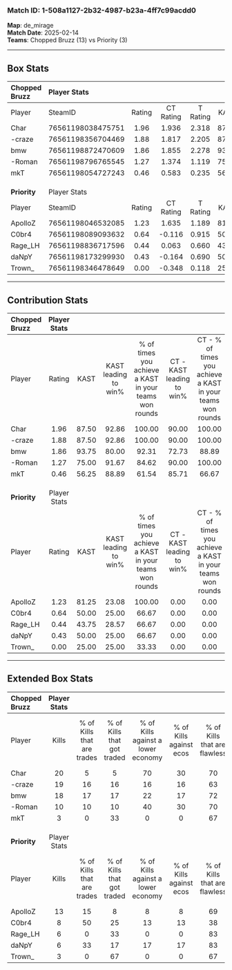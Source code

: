 ### Match ID: 1-508a1127-2b32-4987-b23a-4ff7c99acdd0  
**Map**: de_mirage  
**Match Date**: 2025-02-14  
**Teams**: Chopped Bruzz (13) vs Priority (3)  

---  

## Box Stats  

| **Chopped Bruzz** | Player Stats      |        |           |          |       |       |       |         |        |      |     |
| :- | :- | :-: | :-: | :-: | :-: | :-: | :-: | :-: | :-: | :-: | :-: |
| Player            | SteamID           | Rating | CT Rating | T Rating | KAST  |  ADR  | Kills | Assists | Deaths | K/D  | HS% |
| Char              | 76561198038475751 |  1.96  |   1.936   |  2.318   | 87.50 | 108.7 |  20   |    5    |   6    | 3.33 | 35  |
| -craze            | 76561198356704469 |  1.88  |   1.817   |  2.205   | 87.50 | 102.8 |  19   |    4    |   6    | 3.17 | 52  |
| bmw               | 76561198872470609 |  1.86  |   1.855   |  2.278   | 93.75 | 114.9 |  18   |    6    |   8    | 2.25 | 38  |
| -Roman            | 76561198796765545 |  1.27  |   1.374   |  1.119   | 75.00 | 76.5  |  10   |    7    |   5    | 2.00 | 60  |
| mkT               | 76561198054727243 |  0.46  |   0.583   |  0.235   | 56.25 | 48.6  |   3   |    6    |   11   | 0.27 | 66  |
|                   |                   |        |           |          |       |       |       |         |        |      |     |
|                   |                   |        |           |          |       |       |       |         |        |      |     |
|                   |                   |        |           |          |       |       |       |         |        |      |     |
| **Priority**      | Player Stats      |        |           |          |       |       |       |         |        |      |     |
| Player            | SteamID           | Rating | CT Rating | T Rating | KAST  |  ADR  | Kills | Assists | Deaths | K/D  | HS% |
| ApolloZ           | 76561198046532085 |  1.23  |   1.635   |  1.189   | 81.25 | 82.6  |  13   |    2    |   12   | 1.08 | 69  |
| C0br4             | 76561198089093632 |  0.64  |  -0.116   |  0.915   | 50.00 | 61.7  |   8   |    3    |   13   | 0.62 | 37  |
| Rage_LH           | 76561198836717596 |  0.44  |   0.063   |  0.660   | 43.75 | 58.5  |   6   |    3    |   14   | 0.43 | 50  |
| daNpY             | 76561198173299930 |  0.43  |  -0.164   |  0.690   | 50.00 | 52.4  |   6   |    2    |   15   | 0.40 | 50  |
| Trown_            | 76561198346478649 |  0.00  |  -0.348   |  0.118   | 25.00 | 29.8  |   3   |    0    |   16   | 0.19 | 100 |
---  

## Contribution Stats  

| **Chopped Bruzz** | Player Stats |       |                      |                                                        |                           |                                                             |                          |                                                            |
| :- | :-: | :-: | :-: | :-: | :-: | :-: | :-: | :-: |
| Player            |    Rating    | KAST  | KAST leading to win% | % of times you achieve a KAST in your teams won rounds | CT - KAST leading to win% | CT - % of times you achieve a KAST in your teams won rounds | T - KAST leading to win% | T - % of times you achieve a KAST in your teams won rounds |
| Char              |     1.96     | 87.50 |        92.86         |                         100.00                         |           90.00           |                           100.00                            |          100.00          |                           100.00                           |
| -craze            |     1.88     | 87.50 |        92.86         |                         100.00                         |           90.00           |                           100.00                            |          100.00          |                           100.00                           |
| bmw               |     1.86     | 93.75 |        80.00         |                         92.31                          |           72.73           |                            88.89                            |          100.00          |                           100.00                           |
| -Roman            |     1.27     | 75.00 |        91.67         |                         84.62                          |           90.00           |                           100.00                            |          100.00          |                           50.00                            |
| mkT               |     0.46     | 56.25 |        88.89         |                         61.54                          |           85.71           |                            66.67                            |          100.00          |                           50.00                            |
|                   |              |       |                      |                                                        |                           |                                                             |                          |                                                            |
|                   |              |       |                      |                                                        |                           |                                                             |                          |                                                            |
|                   |              |       |                      |                                                        |                           |                                                             |                          |                                                            |
| **Priority**      | Player Stats |       |                      |                                                        |                           |                                                             |                          |                                                            |
| Player            |    Rating    | KAST  | KAST leading to win% | % of times you achieve a KAST in your teams won rounds | CT - KAST leading to win% | CT - % of times you achieve a KAST in your teams won rounds | T - KAST leading to win% | T - % of times you achieve a KAST in your teams won rounds |
| ApolloZ           |     1.23     | 81.25 |        23.08         |                         100.00                         |           0.00            |                            0.00                             |          33.33           |                           100.00                           |
| C0br4             |     0.64     | 50.00 |        25.00         |                         66.67                          |           0.00            |                            0.00                             |          28.57           |                           66.67                            |
| Rage_LH           |     0.44     | 43.75 |        28.57         |                         66.67                          |           0.00            |                            0.00                             |          33.33           |                           66.67                            |
| daNpY             |     0.43     | 50.00 |        25.00         |                         66.67                          |           0.00            |                            0.00                             |          28.57           |                           66.67                            |
| Trown_            |     0.00     | 25.00 |        25.00         |                         33.33                          |           0.00            |                            0.00                             |          25.00           |                           33.33                            |
---  

## Extended Box Stats  

| **Chopped Bruzz** | Player Stats |                            |                            |                                    |                         |                              |                                 |        |                             |                                     |                          |                               |                            |
| :- | :-: | :-: | :-: | :-: | :-: | :-: | :-: | :-: | :-: | :-: | :-: | :-: | :-: |
| Player            |    Kills     | % of Kills that are trades | % of Kills that got traded | % of Kills against a lower economy | % of Kills against ecos | % of Kills that are flawless | % of Kills that are close duels | Deaths | % of Deaths that get traded | % of Deaths against a lower economy | % of Deaths against ecos | % of Deaths that are flawless | % of Deaths that are close |
| Char              |      20      |             5              |             5              |                 70                 |           30            |              70              |                5                |   6    |             33              |                  0                  |            0             |              83               |             0              |
| -craze            |      19      |             16             |             16             |                 16                 |           16            |              63              |               11                |   6    |             17              |                  0                  |            0             |              50               |             17             |
| bmw               |      18      |             17             |             17             |                 22                 |           17            |              72              |                6                |   8    |             38              |                 13                  |            13            |              63               |             0              |
| -Roman            |      10      |             10             |             10             |                 40                 |           30            |              70              |                0                |   5    |             20              |                  0                  |            0             |              80               |             0              |
| mkT               |      3       |             0              |             33             |                 0                  |            0            |              67              |                0                |   11   |              9              |                 27                  |            18            |              64               |             9              |
|                   |              |                            |                            |                                    |                         |                              |                                 |        |                             |                                     |                          |                               |                            |
|                   |              |                            |                            |                                    |                         |                              |                                 |        |                             |                                     |                          |                               |                            |
|                   |              |                            |                            |                                    |                         |                              |                                 |        |                             |                                     |                          |                               |                            |
| **Priority**      | Player Stats |                            |                            |                                    |                         |                              |                                 |        |                             |                                     |                          |                               |                            |
| Player            |    Kills     | % of Kills that are trades | % of Kills that got traded | % of Kills against a lower economy | % of Kills against ecos | % of Kills that are flawless | % of Kills that are close duels | Deaths | % of Deaths that get traded | % of Deaths against a lower economy | % of Deaths against ecos | % of Deaths that are flawless | % of Deaths that are close |
| ApolloZ           |      13      |             15             |             8              |                 8                  |            8            |              69              |                0                |   12   |             25              |                  0                  |            0             |              83               |             8              |
| C0br4             |      8       |             50             |             25             |                 13                 |           13            |              38              |               13                |   13   |              8              |                  0                  |            0             |              62               |             8              |
| Rage_LH           |      6       |             0              |             33             |                 0                  |            0            |              83              |                0                |   14   |             21              |                  0                  |            0             |              71               |             0              |
| daNpY             |      6       |             33             |             17             |                 17                 |           17            |              83              |               17                |   15   |              7              |                  7                  |            7             |              73               |             13             |
| Trown_            |      3       |             0              |             67             |                 0                  |            0            |              67              |                0                |   16   |              6              |                  6                  |            6             |              75               |             0              |
